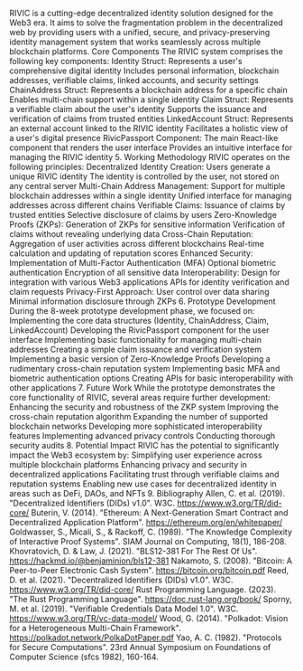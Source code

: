 RIVIC  is a cutting-edge decentralized identity solution designed for the Web3 era. It aims to solve the fragmentation problem in the decentralized web by providing users with a unified, secure, and privacy-preserving identity management system that works seamlessly across multiple blockchain platforms.
Core Components
The RIVIC system comprises the following key components:
Identity Struct:
Represents a user's comprehensive digital identity
Includes personal information, blockchain addresses, verifiable claims, linked accounts, and security settings
ChainAddress Struct:
Represents a blockchain address for a specific chain
Enables multi-chain support within a single identity
Claim Struct:
Represents a verifiable claim about the user's identity
Supports the issuance and verification of claims from trusted entities
LinkedAccount Struct:
Represents an external account linked to the RIVIC identity
Facilitates a holistic view of a user's digital presence
RivicPassport Component:
The main React-like component that renders the user interface
Provides an intuitive interface for managing the RIVIC identity
5. Working Methodology
RIVIC operates on the following principles:
Decentralized Identity Creation:
Users generate a unique RIVIC identity
The identity is controlled by the user, not stored on any central server
Multi-Chain Address Management:
Support for multiple blockchain addresses within a single identity
Unified interface for managing addresses across different chains
Verifiable Claims:
Issuance of claims by trusted entities
Selective disclosure of claims by users
Zero-Knowledge Proofs (ZKPs):
Generation of ZKPs for sensitive information
Verification of claims without revealing underlying data
Cross-Chain Reputation:
Aggregation of user activities across different blockchains
Real-time calculation and updating of reputation scores
Enhanced Security:
Implementation of Multi-Factor Authentication (MFA)
Optional biometric authentication
Encryption of all sensitive data
Interoperability:
Design for integration with various Web3 applications
APIs for identity verification and claim requests
Privacy-First Approach:
User control over data sharing
Minimal information disclosure through ZKPs
6. Prototype Development
During the 8-week prototype development phase, we focused on:
Implementing the core data structures (Identity, ChainAddress, Claim, LinkedAccount)
Developing the RivicPassport component for the user interface
Implementing basic functionality for managing multi-chain addresses
Creating a simple claim issuance and verification system
Implementing a basic version of Zero-Knowledge Proofs
Developing a rudimentary cross-chain reputation system
Implementing basic MFA and biometric authentication options
Creating APIs for basic interoperability with other applications
7. Future Work
While the prototype demonstrates the core functionality of RIVIC, several areas require further development:
Enhancing the security and robustness of the ZKP system
Improving the cross-chain reputation algorithm
Expanding the number of supported blockchain networks
Developing more sophisticated interoperability features
Implementing advanced privacy controls
Conducting thorough security audits
8. Potential Impact
RIVIC has the potential to significantly impact the Web3 ecosystem by:
Simplifying user experience across multiple blockchain platforms
Enhancing privacy and security in decentralized applications
Facilitating trust through verifiable claims and reputation systems
Enabling new use cases for decentralized identity in areas such as DeFi, DAOs, and NFTs
9. Bibliography
Allen, C. et al. (2019). "Decentralized Identifiers (DIDs) v1.0". W3C. https://www.w3.org/TR/did-core/
Buterin, V. (2014). "Ethereum: A Next-Generation Smart Contract and Decentralized Application Platform". https://ethereum.org/en/whitepaper/
Goldwasser, S., Micali, S., & Rackoff, C. (1989). "The Knowledge Complexity of Interactive Proof Systems". SIAM Journal on Computing, 18(1), 186-208.
Khovratovich, D. & Law, J. (2021). "BLS12-381 For The Rest Of Us". https://hackmd.io/@benjaminion/bls12-381
Nakamoto, S. (2008). "Bitcoin: A Peer-to-Peer Electronic Cash System". https://bitcoin.org/bitcoin.pdf
Reed, D. et al. (2021). "Decentralized Identifiers (DIDs) v1.0". W3C. https://www.w3.org/TR/did-core/
Rust Programming Language. (2023). "The Rust Programming Language". https://doc.rust-lang.org/book/
Sporny, M. et al. (2019). "Verifiable Credentials Data Model 1.0". W3C. https://www.w3.org/TR/vc-data-model/
Wood, G. (2014). "Polkadot: Vision for a Heterogeneous Multi-Chain Framework". https://polkadot.network/PolkaDotPaper.pdf
Yao, A. C. (1982). "Protocols for Secure Computations". 23rd Annual Symposium on Foundations of Computer Science (sfcs 1982), 160-164.

